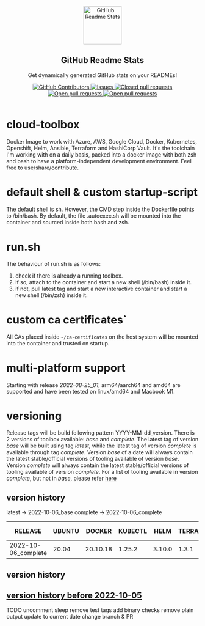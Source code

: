 <p align="center">
 <img width="100px" src="https://res.cloudinary.com/anuraghazra/image/upload/v1594908242/logo_ccswme.svg" align="center" alt="GitHub Readme Stats" />
 <h2 align="center">GitHub Readme Stats</h2>
 <p align="center">Get dynamically generated GitHub stats on your READMEs!</p>
</p>
  <p align="center">
    <a href="https://github.com/ksandermann/cloud-toolbox/graphs/contributors">
      <img alt="GitHub Contributors" src="https://img.shields.io/github/contributors/ksandermann/cloud-toolbox" />
    </a>
    <a href="https://github.com/ksandermann/cloud-toolbox/issues">
      <img alt="Issues" src="https://img.shields.io/github/issues/ksandermann/cloud-toolbox?color=0088ff" />
    </a>
    <a href="https://github.com/ksandermann/cloud-toolbox/pulls?q=is%3Apr+is%3Aclosed">
      <img alt="Closed pull requests" src="https://img.shields.io/github/issues-pr-closed-raw/ksandermann/cloud-toolbox?color=0088ff" />
    </a>
    <a href="https://github.com/ksandermann/cloud-toolbox/pulls">
      <img alt="Open pull requests" src="https://img.shields.io/github/issues-pr-raw/ksandermann/cloud-toolbox?color=0088ff" />
    </a>
    <a href="https://github.com/ksandermann/cloud-toolbox/pulls">
      <img alt="Open pull requests" src="https://img.shields.io/docker/pulls/ksandermann/cloud-toolbox?color=0088ff" />
    </a>
    <br />
    <br />
  </p>



# cloud-toolbox
Docker Image to work with Azure, AWS, Google Cloud, Docker, Kubernetes, Openshift, Helm, Ansible, Terraform and HashiCorp Vault.
It's the toolchain I'm working with on a daily basis, packed into a docker image with both zsh and bash to have a
platform-independent development environment.
Feel free to use/share/contribute.

# default shell & custom startup-script
The default shell is sh.
However, the CMD step inside the Dockerfile points to /bin/bash.
By default, the file .autoexec.sh will be mounted into the container and sourced inside both bash and zsh.

# run.sh
The behaviour of run.sh is as follows:
1. check if there is already a running toolbox.
1. if so, attach to the container and start a new shell (/bin/bash) inside it.
1. if not, pull latest tag and start a new interactive container and start a new shell (/bin/zsh) inside it.

# custom ca certificates`
All CAs placed inside ```~/ca-certificates``` on the host system will be mounted into the container and trusted on startup.

# multi-platform support
Starting with release *2022-08-25_01*, arm64/aarch64 and amd64 are supported and have been tested on linux/amd64 and Macbook M1.

# versioning
Release tags will be build following pattern YYYY-MM-dd_version.
There is 2 versions of toolbox available: *base* and *complete*.
The latest tag of version *base* will be built using tag *latest*, while the latest tag of version *complete* is available through tag *complete*.
Version *base* of a date will always contain the latest stable/official versions of tooling available of version *base*.
Version *complete* will always contain the latest stable/official versions of tooling available of version *complete*.
For a list of tooling available in version *complete*, but not in *base*, please refer [here](https://github.com/ksandermann/cloud-toolbox/blob/master/docs/args_optional.args)

## version history
latest -> 2022-10-06_base
complete -> 2022-10-06_complete

| RELEASE              | UBUNTU | DOCKER   | KUBECTL | HELM   | TERRAFORM | AZ CLI | OPENSSH | CRICTL | VELERO | SENTINEL | STERN  | KUBELOGIN | OC CLI | AWS CLI | GCLOUD SDK  | ANSIBLE | JINJA2  | VAULT  |
|----------------------|--------|----------|---------|--------|-----------|--------|---------|--------|--------|----------|--------|-----------|--------|---------|-------------|---------|---------|--------|
| 2022-10-06_complete  | 20.04  | 20.10.18 | 1.25.2  | 3.10.0 | 1.3.1     | 2.40.0 | 9.1p1   | 1.25.0 | 1.9.2  | 0.18.12  | 1.22.0 | 0.0.20    | 4.11.6 | 1.25.88 | 402.0.0     | 6.4.0   | 3.1.2   | 1.11.4 |

## version history
## [version history before 2022-10-05](https://github.com/ksandermann/cloud-toolbox/blob/master/docs/version_history.md)


TODO
uncomment sleep
remove test tags
add binary checks
remove plain output
update to current date
change branch & PR
